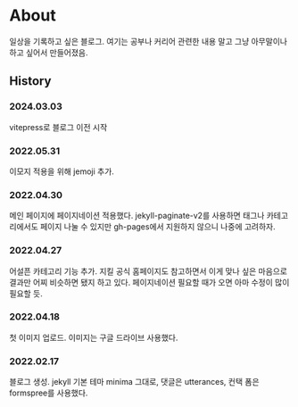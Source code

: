 # About

일상을 기록하고 싶은 블로그. 여기는 공부나 커리어 관련한 내용 말고 그냥 아무말이나 하고 싶어서 만들어졌음.

## History

### 2024.03.03

vitepress로 블로그 이전 시작

### 2022.05.31

이모지 적용을 위해 jemoji 추가.

### 2022.04.30

메인 페이지에 페이지네이션 적용했다. jekyll-paginate-v2를 사용하면 태그나 카테고리에서도 페이지 나눌 수 있지만 gh-pages에서 지원하지 않으니 나중에 고려하자.

### 2022.04.27

어설픈 카테고리 기능 추가. 지킬 공식 홈페이지도 참고하면서 이게 맞나 싶은 마음으로 결과만 어찌 비슷하면 됐지 하고 있다. 페이지네이션 필요할 때가 오면 아마 수정이 많이 필요할 듯.

### 2022.04.18

첫 이미지 업로드. 이미지는 구글 드라이브 사용했다.

### 2022.02.17

블로그 생성. jekyll 기본 테마 minima 그대로, 댓글은 utterances, 컨택 폼은 formspree를 사용했다.
